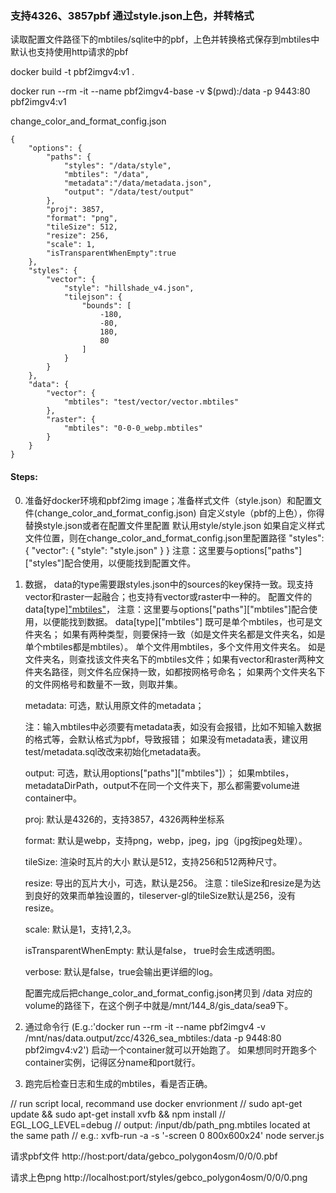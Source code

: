 ### 支持4326、3857pbf 通过style.json上色，并转格式
读取配置文件路径下的mbtiles/sqlite中的pbf，上色并转换格式保存到mbtiles中
默认也支持使用http请求的pbf


docker build -t pbf2imgv4:v1 .

docker run --rm -it --name pbf2imgv4-base -v $(pwd):/data -p 9443:80 pbf2imgv4:v1

change_color_and_format_config.json
```
{
    "options": {
        "paths": {
            "styles": "/data/style",
            "mbtiles": "/data",
            "metadata":"/data/metadata.json",
            "output": "/data/test/output"
        },
        "proj": 3857,
        "format": "png",
        "tileSize": 512,
        "resize": 256,
        "scale": 1,
        "isTransparentWhenEmpty":true
    },
    "styles": {
        "vector": {
            "style": "hillshade_v4.json",
            "tilejson": {
                "bounds": [
                    -180,
                    -80,
                    180,
                    80
                ]
            }
        }
    },
    "data": {
        "vector": {
            "mbtiles": "test/vector/vector.mbtiles"
        },
        "raster": {
            "mbtiles": "0-0-0_webp.mbtiles"
        }
    }
}
```


#### Steps:
0. 准备好docker环境和pbf2img image；准备样式文件（style.json）和配置文件(change_color_and_format_config.json)
    自定义style（pbf的上色），你得替换style.json或者在配置文件里配置
    默认用style/style.json
    如果自定义样式文件位置，则在change_color_and_format_config.json里配置路径 "styles": { "vector": { "style": "style.json" } }
    注意：这里要与options["paths"]["styles"]配合使用，以便能找到配置文件。
1. 数据，
    data的type需要跟styles.json中的sources的key保持一致。现支持vector和raster一起融合；也支持有vector或raster中一种的。
    配置文件的data[type]["mbtiles"](只查找该路径下的mbtiles文件)， 注意：这里要与options["paths"]["mbtiles"]配合使用，以便能找到数据。
    data[type]["mbtiles"] 既可是单个mbtiles，也可是文件夹名；
    如果有两种类型，则要保持一致（如是文件夹名都是文件夹名，如是单个mbtiles都是mbtiles）。
    单个文件用mbtiles，多个文件用文件夹名。
    如是文件夹名，则查找该文件夹名下的mbtiles文件；如果有vector和raster两种文件夹名路径，则文件名应保持一致，如都按网格号命名；
    如果两个文件夹名下的文件网格号和数量不一致，则取并集。

    metadata: 可选，默认用原文件的metadata；
    
    注：输入mbtiles中必须要有metadata表，如没有会报错，比如不知输入数据的格式等，会默认格式为pbf，导致报错；
    如果没有metadata表，建议用test/metadata.sql改改来初始化metadata表。
    
    output: 可选，默认用options["paths"]["mbtiles"]）；
    如果mbtiles，metadataDirPath，output不在同一个文件夹下，那么都需要volume进container中。

    proj: 默认是4326的，支持3857，4326两种坐标系
    
    format: 默认是webp，支持png，webp，jpeg，jpg（jpg按jpeg处理）。
    
    tileSize: 渲染时瓦片的大小 默认是512，支持256和512两种尺寸。
    
    resize: 导出的瓦片大小，可选，默认是256。
    注意：tileSize和resize是为达到良好的效果而单独设置的，tileserver-gl的tileSize默认是256，没有resize。
    
    scale: 默认是1，支持1,2,3。

    isTransparentWhenEmpty: 默认是false， true时会生成透明图。
    
    verbose: 默认是false，true会输出更详细的log。

    配置完成后把change_color_and_format_config.json拷贝到 /data 对应的volume的路径下，在这个例子中就是/mnt/144_8/gis_data/sea9下。
2. 通过命令行 (E.g.:'docker run --rm -it --name pbf2imgv4 -v /mnt/nas/data.output/zcc/4326_sea_mbtiles:/data -p 9448:80 pbf2imgv4:v2')
    启动一个container就可以开始跑了。
    如果想同时开跑多个container实例，记得区分name和port就行。
3. 跑完后检查日志和生成的mbtiles，看是否正确。


// run script local, recommand use docker envrionment
// sudo apt-get update && sudo apt-get install xvfb && npm install
// EGL_LOG_LEVEL=debug
// output: /input/db/path_png.mbtiles located at the same path
// e.g.: xvfb-run -a -s '-screen 0 800x600x24' node server.js

请求pbf文件
http://host:port/data/gebco_polygon4osm/0/0/0.pbf

请求上色png
http://localhost:port/styles/gebco_polygon4osm/0/0/0.png
